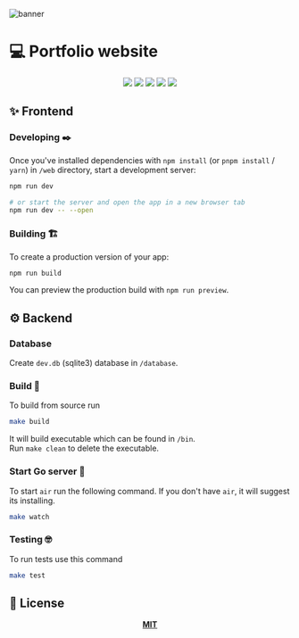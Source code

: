 ![banner](https://github.com/user-attachments/assets/927a43d1-f9ae-48e1-8fa7-57640a3b0101)

# 💻 Portfolio website

<div align="center">
  <img src="https://img.shields.io/badge/golang-424242?logo=go&style=for-the-badge&logoColor=00ADD8"/>
  <img src="https://img.shields.io/badge/tailwind-424242?logo=tailwindcss&logoColor=06B6D4&style=for-the-badge"/>
  <img src="https://img.shields.io/badge/svelte-424242?logo=svelte&style=for-the-badge&logoColor=ff3e00"/>
  <img src="https://img.shields.io/badge/skeleton-424242?style=for-the-badge&logoColor=ff3e00"/>
  <img src="https://img.shields.io/badge/©%20MIT-green?style=for-the-badge"/>
</div>

## ✨ Frontend

### Developing ✒️

Once you've installed dependencies with `npm install` (or `pnpm install` / `yarn`) in `/web` directory, start a development server:

```bash
npm run dev

# or start the server and open the app in a new browser tab
npm run dev -- --open
```

### Building 🏗️

To create a production version of your app:

```bash
npm run build
```

You can preview the production build with `npm run preview`.

## ⚙️ Backend

### Database

Create `dev.db` (sqlite3) database in `/database`.

### Build 🧱

To build from source run
```bash
make build
```

It will build executable which can be found in `/bin`. <br />
Run `make clean` to delete the executable.

### Start Go server 🔌

To start `air` run the following command. If you don't have `air`, it will suggest its installing.

``` bash
make watch
```

### Testing 🤓

To run tests use this command

``` bash
make test
```

## 📄 License
<div align="center">
  <a href="https://choosealicense.com/licenses/mit/"><strong>MIT</strong></a>
</div>
